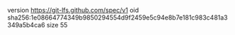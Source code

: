 version https://git-lfs.github.com/spec/v1
oid sha256:1e08664774349b9850294554d9f2459e5c94e8b7e181c983c481a3349a5b4ca6
size 55
